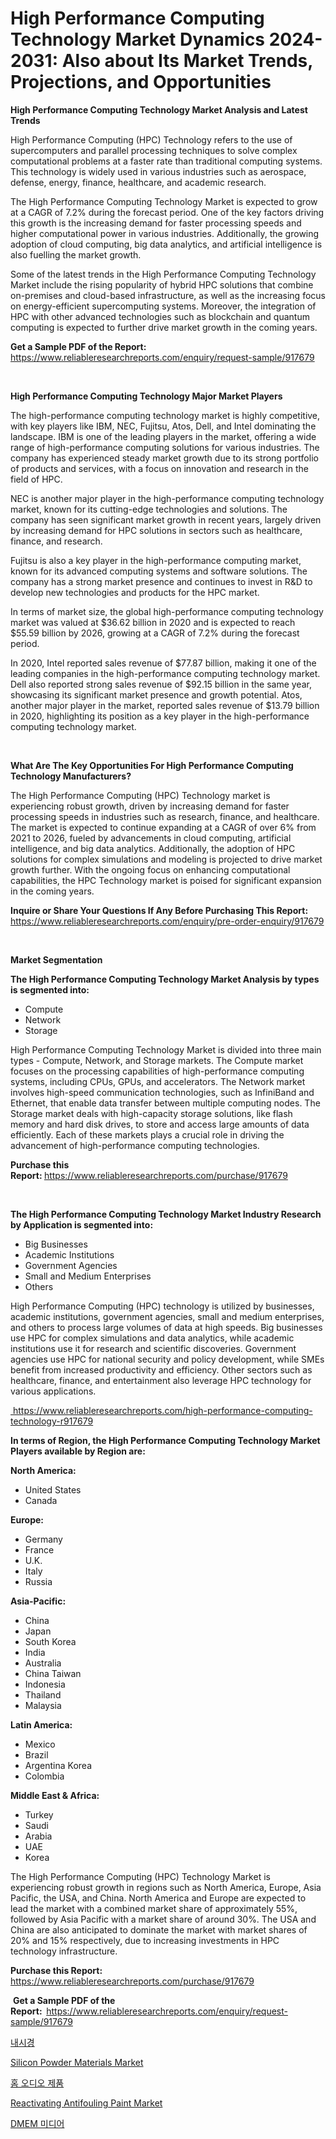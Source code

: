 <p><h1>High Performance Computing Technology Market Dynamics 2024-2031: Also about Its Market Trends, Projections, and Opportunities</h1></p><p><strong>High Performance Computing Technology Market Analysis and Latest Trends</strong></p>
<p><p>High Performance Computing (HPC) Technology refers to the use of supercomputers and parallel processing techniques to solve complex computational problems at a faster rate than traditional computing systems. This technology is widely used in various industries such as aerospace, defense, energy, finance, healthcare, and academic research.</p><p>The High Performance Computing Technology Market is expected to grow at a CAGR of 7.2% during the forecast period. One of the key factors driving this growth is the increasing demand for faster processing speeds and higher computational power in various industries. Additionally, the growing adoption of cloud computing, big data analytics, and artificial intelligence is also fuelling the market growth.</p><p>Some of the latest trends in the High Performance Computing Technology Market include the rising popularity of hybrid HPC solutions that combine on-premises and cloud-based infrastructure, as well as the increasing focus on energy-efficient supercomputing systems. Moreover, the integration of HPC with other advanced technologies such as blockchain and quantum computing is expected to further drive market growth in the coming years.</p></p>
<p><strong>Get a Sample PDF of the Report:&nbsp;</strong> <a href="https://www.reliableresearchreports.com/enquiry/request-sample/917679">https://www.reliableresearchreports.com/enquiry/request-sample/917679</a></p>
<p>&nbsp;</p>
<p><strong>High Performance Computing Technology Major Market Players</strong></p>
<p><p>The high-performance computing technology market is highly competitive, with key players like IBM, NEC, Fujitsu, Atos, Dell, and Intel dominating the landscape. IBM is one of the leading players in the market, offering a wide range of high-performance computing solutions for various industries. The company has experienced steady market growth due to its strong portfolio of products and services, with a focus on innovation and research in the field of HPC.</p><p>NEC is another major player in the high-performance computing technology market, known for its cutting-edge technologies and solutions. The company has seen significant market growth in recent years, largely driven by increasing demand for HPC solutions in sectors such as healthcare, finance, and research.</p><p>Fujitsu is also a key player in the high-performance computing market, known for its advanced computing systems and software solutions. The company has a strong market presence and continues to invest in R&D to develop new technologies and products for the HPC market.</p><p>In terms of market size, the global high-performance computing technology market was valued at $36.62 billion in 2020 and is expected to reach $55.59 billion by 2026, growing at a CAGR of 7.2% during the forecast period.</p><p>In 2020, Intel reported sales revenue of $77.87 billion, making it one of the leading companies in the high-performance computing technology market. Dell also reported strong sales revenue of $92.15 billion in the same year, showcasing its significant market presence and growth potential. Atos, another major player in the market, reported sales revenue of $13.79 billion in 2020, highlighting its position as a key player in the high-performance computing technology market.</p></p>
<p>&nbsp;</p>
<p><strong>What Are The Key Opportunities For High Performance Computing Technology Manufacturers?</strong></p>
<p><p>The High Performance Computing (HPC) Technology market is experiencing robust growth, driven by increasing demand for faster processing speeds in industries such as research, finance, and healthcare. The market is expected to continue expanding at a CAGR of over 6% from 2021 to 2026, fueled by advancements in cloud computing, artificial intelligence, and big data analytics. Additionally, the adoption of HPC solutions for complex simulations and modeling is projected to drive market growth further. With the ongoing focus on enhancing computational capabilities, the HPC Technology market is poised for significant expansion in the coming years.</p></p>
<p><strong>Inquire or Share Your Questions If Any Before Purchasing This Report:</strong> <a href="https://www.reliableresearchreports.com/enquiry/pre-order-enquiry/917679">https://www.reliableresearchreports.com/enquiry/pre-order-enquiry/917679</a></p>
<p>&nbsp;</p>
<p><strong>Market Segmentation</strong></p>
<p><strong>The High Performance Computing Technology Market Analysis by types is segmented into:</strong></p>
<p><ul><li>Compute</li><li>Network</li><li>Storage</li></ul></p>
<p><p>High Performance Computing Technology Market is divided into three main types - Compute, Network, and Storage markets. The Compute market focuses on the processing capabilities of high-performance computing systems, including CPUs, GPUs, and accelerators. The Network market involves high-speed communication technologies, such as InfiniBand and Ethernet, that enable data transfer between multiple computing nodes. The Storage market deals with high-capacity storage solutions, like flash memory and hard disk drives, to store and access large amounts of data efficiently. Each of these markets plays a crucial role in driving the advancement of high-performance computing technologies.</p></p>
<p><strong>Purchase this Report:&nbsp;</strong><a href="https://www.reliableresearchreports.com/purchase/917679">https://www.reliableresearchreports.com/purchase/917679</a></p>
<p>&nbsp;</p>
<p><strong>The High Performance Computing Technology Market Industry Research by Application is segmented into:</strong></p>
<p><ul><li>Big Businesses</li><li>Academic Institutions</li><li>Government Agencies</li><li>Small and Medium Enterprises</li><li>Others</li></ul></p>
<p><p>High Performance Computing (HPC) technology is utilized by businesses, academic institutions, government agencies, small and medium enterprises, and others to process large volumes of data at high speeds. Big businesses use HPC for complex simulations and data analytics, while academic institutions use it for research and scientific discoveries. Government agencies use HPC for national security and policy development, while SMEs benefit from increased productivity and efficiency. Other sectors such as healthcare, finance, and entertainment also leverage HPC technology for various applications.</p></p>
<p><a href="https://www.reliableresearchreports.com/high-performance-computing-technology-r917679">&nbsp;https://www.reliableresearchreports.com/high-performance-computing-technology-r917679</a></p>
<p><strong>In terms of Region, the High Performance Computing Technology Market Players available by Region are:</strong></p>
<p>
    <p> <strong> North America: </strong>
        <ul>
            <li>United States</li>
            <li>Canada</li>
        </ul>
        </p> 
    <p> <strong> Europe: </strong>
        <ul>
            <li>Germany</li>
            <li>France</li>
            <li>U.K.</li>
            <li>Italy</li>
            <li>Russia</li>
        </ul>
        </p> 
    <p> <strong> Asia-Pacific: </strong>
        <ul>
            <li>China</li>
            <li>Japan</li>
            <li>South Korea</li>
            <li>India</li>
            <li>Australia</li>
            <li>China Taiwan</li>
            <li>Indonesia</li>
            <li>Thailand</li>
            <li>Malaysia</li>
        </ul>
        </p> 
    <p> <strong> Latin America: </strong>
        <ul>
            <li>Mexico</li>
            <li>Brazil</li>
            <li>Argentina Korea</li>
            <li>Colombia</li>
        </ul>
        </p> 
    <p> <strong> Middle East & Africa: </strong>
        <ul>
            <li>Turkey</li>
            <li>Saudi</li>
            <li>Arabia</li>
            <li>UAE</li>
            <li>Korea</li>
        </ul>
    </p>
    </p>
<p><p>The High Performance Computing (HPC) Technology Market is experiencing robust growth in regions such as North America, Europe, Asia Pacific, the USA, and China. North America and Europe are expected to lead the market with a combined market share of approximately 55%, followed by Asia Pacific with a market share of around 30%. The USA and China are also anticipated to dominate the market with market shares of 20% and 15% respectively, due to increasing investments in HPC technology infrastructure.</p></p>
<p><strong>Purchase this Report: </strong><a href="https://www.reliableresearchreports.com/purchase/917679">https://www.reliableresearchreports.com/purchase/917679</a></p>
<p>&nbsp;<strong>Get a Sample PDF of the Report:&nbsp;&nbsp;</strong><a href="https://www.reliableresearchreports.com/enquiry/request-sample/917679">https://www.reliableresearchreports.com/enquiry/request-sample/917679</a></p>
<p><strong></strong></p>
<p><p><a href="https://medium.com/@earlfeffersj/%EB%82%B4%EC%8B%9C%EA%B2%BD-%EC%8B%9C%EC%9E%A5-%EB%B3%B4%EA%B3%A0%EC%84%9C%EB%8A%94-%EC%9D%B4-%EC%8B%9C%EC%9E%A5%EC%9D%98-%EC%B5%9C%EC%8B%A0-%ED%8A%B8%EB%A0%8C%EB%93%9C%EC%99%80-%EC%84%B1%EC%9E%A5-%EA%B8%B0%ED%9A%8C%EB%A5%BC-%EB%B0%9D%ED%98%80%EC%A4%8D%EB%8B%88%EB%8B%A4-9508eded0f8e">내시경</a></p><p><a href="https://issuu.com/reportprime-2/docs/silicon-powder-materials-market-size-2030.pptx">Silicon Powder Materials Market</a></p><p><a href="https://github.com/Hubertstyenger6685/Market-Research-Report-List-1/blob/main/472804048385.md">홈 오디오 제품</a></p><p><a href="https://issuu.com/reportprime-2/docs/reactivating-antifouling-paint-market-size-2030.pp">Reactivating Antifouling Paint Market</a></p><p><a href="https://medium.com/@lucianmaluan2022/dmem-%EB%AF%B8%EB%94%94%EC%96%B4-%EC%8B%9C%EC%9E%A5-%EB%B3%B4%EA%B3%A0%EC%84%9C%EB%8A%94-%EC%9D%B4-%EC%8B%9C%EC%9E%A5%EC%9D%98-%EC%B5%9C%EC%8B%A0-%ED%8A%B8%EB%A0%8C%EB%93%9C%EC%99%80-%EC%84%B1%EC%9E%A5-%EA%B8%B0%ED%9A%8C%EB%A5%BC-%EB%B3%B4%EA%B3%A0%ED%95%A9%EB%8B%88%EB%8B%A4-4c5aa4d64c36">DMEM 미디어</a></p></p>